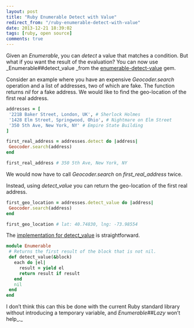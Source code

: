 ```yaml
---
layout: post
title: "Ruby Enumerable Detect with Value"
redirect_from: "/ruby-enumerable-detect-with-value"
date: 2013-12-21 18:39:02
tags: [ruby, open source]
comments: true
---
```

Given an _Enumerable_, you can _detect_ a value that matches a condition. But what if you want the result of the evaluation? You can now use _Enumerable##detect_value _from the [enumerable-detect-value](https://github.com/dblock/enumerable-detect-value) gem.

Consider an example where you have an expensive _Geocoder.search_ operation and a list of addresses, two of which are fake. The function returns _nil_ for a fake address. We would like to find the geo-location of the first real address.

```ruby
addresses = [
 '221B Baker Street, London, UK', # Sherlock Holmes
 '1428 Elm Street, Springwood, Ohio', # Nightmare on Elm Street
 '350 5th Ave, New York, NY' # Empire State Building
]

first_real_address = addresses.detect do |address|
 Geocoder.search(address)
end

first_real_address # 350 5th Ave, New York, NY
```

We would now have to call _Geocoder.search_ on _first_real_address_ twice.

Instead, using _detect_value_ you can return the geo-location of the first real address.

```ruby
first_geo_location = addresses.detect_value do |address|
 Geocoder.search(address)
end

first_geo_location # lat: 40.74830, lng: -73.98554
```

The [implementation for detect_value](https://github.com/dblock/enumerable-detect-value/blob/master/lib/enumerable-detect-value.rb) is straightforward.

```ruby
module Enumerable
 # Returns the first result of the block that is not nil.
 def detect_value(&block)
   each do |el|
     result = yield el
     return result if result
   end
   nil
 end
end
```

I don’t think this can this be done with the current Ruby standard library without introducing a temporary variable, and _Enumerable##Lazy_ won’t help_._
